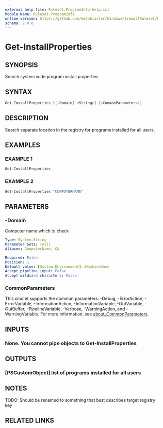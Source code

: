 ```yaml
---
external help file: Ruleset.ProgramInfo-help.xml
Module Name: Ruleset.ProgramInfo
online version: https://github.com/metablaster/WindowsFirewallRuleset/blob/master/Modules/Ruleset.ProgramInfo/Help/en-US/Get-InstallProperties.md
schema: 2.0.0
---
```


# Get-InstallProperties

## SYNOPSIS

Search system wide program install properties

## SYNTAX

```powershell
Get-InstallProperties [[-Domain] <String>] [<CommonParameters>]
```

## DESCRIPTION

Search separate location in the registry for programs installed for all users.

## EXAMPLES

### EXAMPLE 1

```powershell
Get-InstallProperties
```

### EXAMPLE 2

```powershell
Get-InstallProperties "COMPUTERNAME"
```

## PARAMETERS

### -Domain

Computer name which to check

```yaml
Type: System.String
Parameter Sets: (All)
Aliases: ComputerName, CN

Required: False
Position: 1
Default value: [System.Environment]::MachineName
Accept pipeline input: False
Accept wildcard characters: False
```

### CommonParameters

This cmdlet supports the common parameters: -Debug, -ErrorAction, -ErrorVariable, -InformationAction, -InformationVariable, -OutVariable, -OutBuffer, -PipelineVariable, -Verbose, -WarningAction, and -WarningVariable. For more information, see [about_CommonParameters](http://go.microsoft.com/fwlink/?LinkID=113216).

## INPUTS

### None. You cannot pipe objects to Get-InstallProperties

## OUTPUTS

### [PSCustomObject] list of programs installed for all users

## NOTES

TODO: Should be renamed to something that best describes target registry key

## RELATED LINKS

